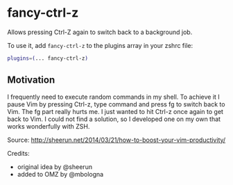 # fancy-ctrl-z

Allows pressing Ctrl-Z again to switch back to a background job.

To use it, add `fancy-ctrl-z` to the plugins array in your zshrc file:

```zsh
plugins=(... fancy-ctrl-z)
```

## Motivation

I frequently need to execute random commands in my shell. To achieve it I pause
Vim by pressing Ctrl-z, type command and press fg<Enter> to switch back to Vim.
The fg part really hurts me. I just wanted to hit Ctrl-z once again to get back
to Vim. I could not find a solution, so I developed one on my own that
works wonderfully with ZSH.

Source: http://sheerun.net/2014/03/21/how-to-boost-your-vim-productivity/

Credits:
- original idea by @sheerun
- added to OMZ by @mbologna
